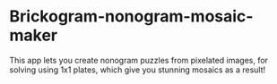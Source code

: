 # Brickogram-nonogram-mosaic-maker
This app lets you create nonogram puzzles from pixelated images, for solving using 1x1 plates, which give you stunning mosaics as a result!
